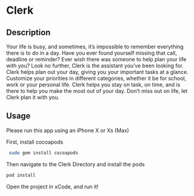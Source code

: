 # Clerk

## Description

Your life is busy, and sometimes, it’s impossible to remember everything there is to do in a day.
Have you ever found yourself missing that call, deadline or reminder? Ever wish there was someone
to help plan your life with you? Look no further, Clerk is the assistant you’ve been looking for.
Clerk helps plan out your day, giving you your important tasks at a glance. Customize your priorities
in different categories, whether it be for school, work or your personal life. Clerk helps you stay on
task, on time, and is there to help you make the most out of your day. Don’t miss out on life, let Clerk
plan it with you.

## Usage

Please run this app using an iPhone X or Xs (Max)

First, install cocoapods

```bash
 sudo gem install cocoapods
```
Then navigate to the Clerk Directory and install the pods

```bash
pod install
```

Open the project in xCode, and run it!

